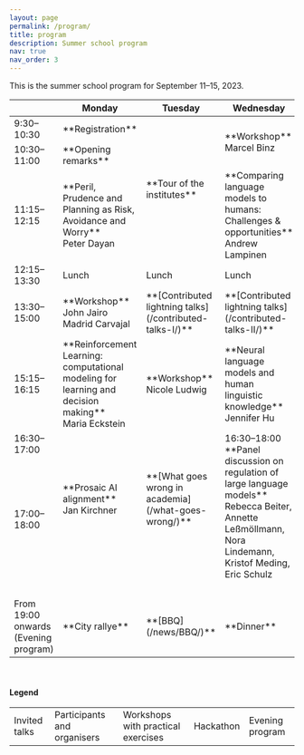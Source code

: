 ```yaml
---
layout: page
permalink: /program/
title: program
description: Summer school program
nav: true
nav_order: 3
---
```



This is the summer school program for September 11–15, 2023.

<table class="table-responsive">
  <thead>
    <tr>
      <th scope="col"></th>
      <th scope="col">Monday</th>
      <th scope="col">Tuesday</th>
      <th scope="col">Wednesday</th>
      <th scope="col">Thursday</th>
      <th scope="col">Friday</th>
    </tr>
  </thead>
  <tbody>
    <tr>
        <td> 9:30–10:30 </td>
        <td markdown="span" class="table-warning"> **Registration** </td>
        <td markdown="span" rowspan="3" class="table-warning"> **Tour of the institutes** </td>
        <td markdown="span" rowspan="2" class="table-danger"> **Workshop** <br> Marcel Binz </td>
        <td markdown="span" rowspan="3" class="table-info"> **Hackathon / "Cognithon" / "Neurothon"** </td>
        <td markdown="span" rowspan="2" class="table-danger"> **Science communication seminar** </td>
    </tr>
    <tr>
        <td> 10:30–11:00 </td>
        <td markdown="span" class="table-warning"> **Opening remarks** </td>
    </tr>
    <tr>
        <td> 11:15–12:15 </td>
        <td markdown="span" class="table-primary"> **Peril, Prudence and Planning as Risk, Avoidance and Worry** <br> Peter Dayan </td>
        <td markdown="span" class="table-primary"> **Comparing language models to humans: Challenges & opportunities** <br> Andrew Lampinen </td>
        <td markdown="span" class="table-info">**Work on 5-min pitches**</td>
    </tr>
    <tr>
        <td> 12:15–13:30 </td>
        <td> Lunch </td>
        <td> Lunch </td>
        <td> Lunch </td>
        <td> Lunch </td>
        <td> Lunch </td>
    </tr>
    <tr>
        <td> 13:30–15:00 </td>
        <td markdown="span" class="table-danger"> **Workshop** <br> John Jairo Madrid Carvajal </td>
        <td markdown="span" class="table-warning"> **[Contributed lightning talks](/contributed-talks-I/)** </td>
        <td markdown="span" class="table-warning"> **[Contributed lightning talks](/contributed-talks-II/)** </td>
        <td markdown="span" rowspan="8" class="table-info"> **Hackathon** </td>
        <td markdown="span" class="table-info"> **5-min pitches** </td>
    </tr>
    <tr>
        <td rowspan="2"> 15:15–16:15 </td>
        <td markdown="span" rowspan="2" class="table-primary"> **Reinforcement Learning: computational modeling for learning and decision making** <br> Maria Eckstein </td>
        <td markdown="span" rowspan="2" class="table-danger"> **Workshop** <br> Nicole Ludwig </td>
        <td markdown="span" rowspan="2" class="table-primary"> **Neural language models and human linguistic knowledge** <br> Jennifer Hu</td>
        <td markdown="span" class="table-warning">**Announcing hackathon winners & Closing remarks**</td>
    </tr>
    <tr>
        <td markdown="span" rowspan="2" class="table-primary"> 16:00–17:00 **Title TBA** <br> Noah Goodman </td>
    </tr>
    <tr>
        <td> 16:30–17:00 </td>
        <td markdown="span" rowspan="2" class="table-primary"> **Prosaic AI alignment** <br> Jan Kirchner </td>
        <td markdown="span" rowspan="2" class="table-danger"> **[What goes wrong in academia](/what-goes-wrong/)**</td>
        <td markdown="span" rowspan="3" class="table-primary">16:30–18:00 <br> **Panel discussion on regulation of large language models** <br> Rebecca Beiter, Annette Leßmöllmann, Nora Lindemann, Kristof Meding, Eric Schulz</td>
    </tr>
    <tr>
        <td rowspan="2"> 17:00–18:00 </td>
    </tr>
    <tr>
        <td> &nbsp; </td>
        <td> &nbsp; </td>
        <td> &nbsp; </td>
    </tr>
    <tr>
        <td> &nbsp; </td>
        <td> &nbsp; </td>
        <td> &nbsp; </td>
        <td> &nbsp; </td>
    </tr>
    <tr>
        <td> From 19:00 onwards (Evening program) </td>
        <td markdown="span" class="table-success"> **City rallye** </td>
        <td markdown="span" class="table-success"> **[BBQ](/news/BBQ/)** </td>
        <td markdown="span" class="table-success"> **Dinner** </td>
        <td></td>
    </tr>
  </tbody>
</table>

<br>

#### Legend

<table class="table-responsive">
  <tbody>
    <tr>
        <td class="table-primary">Invited talks</td>
        <td class="table-warning">Participants and organisers</td>
        <td  class="table-danger">Workshops with practical exercises</td>
        <td class="table-info">Hackathon</td>
        <td class="table-success">Evening program</td>
    </tr>
  </tbody>
</table>

